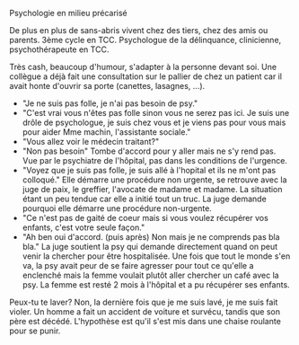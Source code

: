 Psychologie en milieu précarisé

De plus en plus de sans-abris vivent chez des tiers, chez des amis ou parents.
3ème cycle en TCC. Psychologue de la délinquance, clinicienne, psychothérapeute en TCC.

Très cash, beaucoup d'humour, s'adapter à la personne devant soi. Une collègue a déjà fait une consultation sur le pallier de chez un patient car il avait honte d'ouvrir sa porte (canettes, lasagnes, ...). 

- "Je ne suis pas folle, je n'ai pas besoin de psy." 
- "C'est vrai vous n'êtes pas folle sinon vous ne serez pas ici. Je suis une drôle de psychologue, je suis chez vous et je viens pas pour vous mais pour aider Mme machin, l'assistante sociale."
- "Vous allez voir le médecin traitant?"
- "Non pas besoin"
Tombe d'accord pour y aller mais ne s'y rend pas. Vue par le psychiatre de l'hôpital, pas dans les conditions de l'urgence.
- "Voyez que je suis pas folle, je suis allé à l'hopital et ils ne m'ont pas colloqué."
Elle démarre une procédure non urgente, se retrouve avec la juge de paix, le greffier, l'avocate de madame et madame. La situation étant un peu tendue car elle a initié tout un truc. La juge demande pourquoi elle démarre une procédure non-urgente.
- "Ce n'est pas de gaité de coeur mais si vous voulez récupérer vos enfants, c'est votre seule façon."
- "Ah ben oui d'accord. (puis après) Non mais je ne comprends pas bla bla."
La juge soutient la psy qui demande directement quand on peut venir la chercher pour être hospitalisée. Une fois que tout le monde s'en va, la psy avait peur de se faire agresser pour tout ce qu'elle a enclenché mais la femme voulait plutôt aller chercher un café avec la psy.
La femme est resté 2 mois à l'hôpital et a pu récupérer ses enfants.

Peux-tu te laver? Non, la dernière fois que je me suis lavé, je me suis fait violer.
Un homme a fait un accident de voiture et survécu, tandis que son père est décédé. L'hypothèse est qu'il s'est mis dans une chaise roulante pour se punir.

